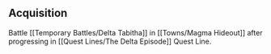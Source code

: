 ## Acquisition
Battle [[Temporary Battles/Delta Tabitha]] in [[Towns/Magma Hideout]] after progressing in [[Quest Lines/The Delta Episode]] Quest Line.